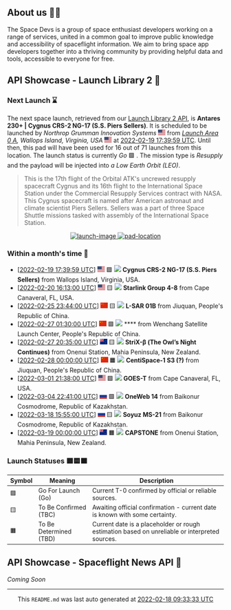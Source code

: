 ## About us 🧑‍🚀
The Space Devs is a group of space enthusiast developers working on a range of
services, united in a common goal to improve public knowledge and accessibility
of spaceflight information. We aim to bring space app developers together into a
thriving community by providing helpful data and tools, accessible to everyone
for free.

## API Showcase - Launch Library 2 🚀

### Next Launch ⌛
The next space launch, retrieved from our
<a href="https://thespacedevs.com/llapi">Launch Library 2 API</a>, is
**Antares 230+ | Cygnus CRS-2 NG-17 (S.S. Piers Sellers)**. It is scheduled to be launched by *Northrop Grumman Innovation Systems*
<img width="17" src="https://raw.githubusercontent.com/lipis/flag-icons/main/flags/4x3/us.svg" />
from *<a href="">Launch Area 0 A</a>, Wallops Island, Virginia, USA*
<img width="17" src="https://raw.githubusercontent.com/lipis/flag-icons/main/flags/4x3/us.svg" />
at <a href="https://www.timeanddate.com/worldclock/fixedtime.html?iso=20220219T173959">2022-02-19 17:39:59 UTC</a>.  Until
then, this pad will have been used for 16
out of 71 launches from this location. The launch status is currently
*Go* 🟩 . The mission type is
*Resupply* and the payload will be injected
into *a Low Earth Orbit
(LEO)*.
<br>
<blockquote>
  This is the 17th flight of the Orbital ATK's uncrewed resupply spacecraft Cygnus and its 16th flight to the International Space Station under the Commercial Resupply Services contract with NASA. This Cygnus spacecraft is named after American astronaut and climate scientist Piers Sellers. Sellers was a part of three Space Shuttle missions tasked with assembly of the International Space Station.
</blockquote>

<p float="left" align="center">
  <a href="https://en.wikipedia.org/wiki/Antares_(rocket)#Antares_200" >
    <img alt="launch-image" height="200" src="https://spacelaunchnow-prod-east.nyc3.digitaloceanspaces.com/media/launcher_images/antares2520230252b_image_20191102024633.jpeg" />
  </a>
  <a href="http://maps.google.com/maps?q=37.8337+N,+75.4881+W" >
    <img alt="pad-location" height="200" src="https://spacelaunchnow-prod-east.nyc3.digitaloceanspaces.com/media/launch_images/location_21_20200803142423.jpg"  />
  </a>
</p>

### Within a month's time 📅
- \[<a href="https://www.timeanddate.com/worldclock/fixedtime.html?iso=20220219T173959">2022-02-19 17:39:59 UTC</a>\]  <img width="17" src="https://raw.githubusercontent.com/lipis/flag-icons/main/flags/4x3/us.svg" /> 🟩  <a href="https://www.google.com/calendar/render?action=TEMPLATE&text=Antares 230+ | Cygnus CRS-2 NG-17 (S.S. Piers Sellers)&location=Wallops Island, Virginia, USA&dates=20220219T173959Z%2F20220219T173959Z"><img border="0" width="15" src="https://upload.wikimedia.org/wikipedia/commons/a/a5/Google_Calendar_icon_%282020%29.svg"></a> **Cygnus CRS-2 NG-17 (S.S. Piers Sellers)** from Wallops Island, Virginia, USA.
- \[<a href="https://www.timeanddate.com/worldclock/fixedtime.html?iso=20220220T161300">2022-02-20 16:13:00 UTC</a>\]  <img width="17" src="https://raw.githubusercontent.com/lipis/flag-icons/main/flags/4x3/us.svg" /> 🟨  <a href="https://www.google.com/calendar/render?action=TEMPLATE&text=Falcon 9 Block 5 | Starlink Group 4-8&location=Cape Canaveral, FL, USA&dates=20220220T161300Z%2F20220220T161300Z"><img border="0" width="15" src="https://upload.wikimedia.org/wikipedia/commons/a/a5/Google_Calendar_icon_%282020%29.svg"></a> **Starlink Group 4-8** from Cape Canaveral, FL, USA.
- \[<a href="https://www.timeanddate.com/worldclock/fixedtime.html?iso=20220225T234400">2022-02-25 23:44:00 UTC</a>\]  <img width="17" src="https://raw.githubusercontent.com/lipis/flag-icons/main/flags/4x3/cn.svg" /> 🟨  <a href="https://www.google.com/calendar/render?action=TEMPLATE&text=Long March 4C | L-SAR 01B&location=Jiuquan, People&#x27;s Republic of China&dates=20220225T234400Z%2F20220225T234400Z"><img border="0" width="15" src="https://upload.wikimedia.org/wikipedia/commons/a/a5/Google_Calendar_icon_%282020%29.svg"></a> **L-SAR 01B** from Jiuquan, People's Republic of China.
- \[<a href="https://www.timeanddate.com/worldclock/fixedtime.html?iso=20220227T013000">2022-02-27 01:30:00 UTC</a>\]  <img width="17" src="https://raw.githubusercontent.com/lipis/flag-icons/main/flags/4x3/cn.svg" /> 🟩  <a href="https://www.google.com/calendar/render?action=TEMPLATE&text=Long March 8 (Core Only) | Hainan-1 to 4 and Others&location=Wenchang Satellite Launch Center, People&#x27;s Republic of China&dates=20220227T013000Z%2F20220227T063000Z"><img border="0" width="15" src="https://upload.wikimedia.org/wikipedia/commons/a/a5/Google_Calendar_icon_%282020%29.svg"></a> **** from Wenchang Satellite Launch Center, People's Republic of China.
- \[<a href="https://www.timeanddate.com/worldclock/fixedtime.html?iso=20220227T203500">2022-02-27 20:35:00 UTC</a>\]  <img width="17" src="https://raw.githubusercontent.com/lipis/flag-icons/main/flags/4x3/nz.svg" /> 🟨  <a href="https://www.google.com/calendar/render?action=TEMPLATE&text=Electron | The Owl’s Night Continues&location=Onenui Station, Mahia Peninsula, New Zealand&dates=20220227T203500Z%2F20220227T203500Z"><img border="0" width="15" src="https://upload.wikimedia.org/wikipedia/commons/a/a5/Google_Calendar_icon_%282020%29.svg"></a> **StriX-β (The Owl’s Night Continues)** from Onenui Station, Mahia Peninsula, New Zealand.
- \[<a href="https://www.timeanddate.com/worldclock/fixedtime.html?iso=20220228T000000">2022-02-28 00:00:00 UTC</a>\]  <img width="17" src="https://raw.githubusercontent.com/lipis/flag-icons/main/flags/4x3/cn.svg" /> 🟧  <a href="https://www.google.com/calendar/render?action=TEMPLATE&text=Kuaizhou 1A | CentiSpace-1 S3 (?)&location=Jiuquan, People&#x27;s Republic of China&dates=20220228T000000Z%2F20220228T000000Z"><img border="0" width="15" src="https://upload.wikimedia.org/wikipedia/commons/a/a5/Google_Calendar_icon_%282020%29.svg"></a> **CentiSpace-1 S3 (?)** from Jiuquan, People's Republic of China.
- \[<a href="https://www.timeanddate.com/worldclock/fixedtime.html?iso=20220301T213800">2022-03-01 21:38:00 UTC</a>\]  <img width="17" src="https://raw.githubusercontent.com/lipis/flag-icons/main/flags/4x3/us.svg" /> 🟩  <a href="https://www.google.com/calendar/render?action=TEMPLATE&text=Atlas V 541 | GOES-T&location=Cape Canaveral, FL, USA&dates=20220301T213800Z%2F20220301T233800Z"><img border="0" width="15" src="https://upload.wikimedia.org/wikipedia/commons/a/a5/Google_Calendar_icon_%282020%29.svg"></a> **GOES-T** from Cape Canaveral, FL, USA.
- \[<a href="https://www.timeanddate.com/worldclock/fixedtime.html?iso=20220304T224100">2022-03-04 22:41:00 UTC</a>\]  <img width="17" src="https://raw.githubusercontent.com/lipis/flag-icons/main/flags/4x3/ru.svg" /> 🟩  <a href="https://www.google.com/calendar/render?action=TEMPLATE&text=Soyuz 2.1b/Fregat-M | OneWeb 14&location=Baikonur Cosmodrome, Republic of Kazakhstan&dates=20220304T224100Z%2F20220304T224100Z"><img border="0" width="15" src="https://upload.wikimedia.org/wikipedia/commons/a/a5/Google_Calendar_icon_%282020%29.svg"></a> **OneWeb 14** from Baikonur Cosmodrome, Republic of Kazakhstan.
- \[<a href="https://www.timeanddate.com/worldclock/fixedtime.html?iso=20220318T155500">2022-03-18 15:55:00 UTC</a>\]  <img width="17" src="https://raw.githubusercontent.com/lipis/flag-icons/main/flags/4x3/ru.svg" /> 🟨  <a href="https://www.google.com/calendar/render?action=TEMPLATE&text=Soyuz 2.1a | Soyuz MS-21&location=Baikonur Cosmodrome, Republic of Kazakhstan&dates=20220318T155500Z%2F20220318T155500Z"><img border="0" width="15" src="https://upload.wikimedia.org/wikipedia/commons/a/a5/Google_Calendar_icon_%282020%29.svg"></a> **Soyuz MS-21** from Baikonur Cosmodrome, Republic of Kazakhstan.
- \[<a href="https://www.timeanddate.com/worldclock/fixedtime.html?iso=20220319T000000">2022-03-19 00:00:00 UTC</a>\]  <img width="17" src="https://raw.githubusercontent.com/lipis/flag-icons/main/flags/4x3/nz.svg" /> 🟧  <a href="https://www.google.com/calendar/render?action=TEMPLATE&text=Electron | CAPSTONE&location=Onenui Station, Mahia Peninsula, New Zealand&dates=20220319T000000Z%2F20220319T000000Z"><img border="0" width="15" src="https://upload.wikimedia.org/wikipedia/commons/a/a5/Google_Calendar_icon_%282020%29.svg"></a> **CAPSTONE** from Onenui Station, Mahia Peninsula, New Zealand.


### Launch Statuses 🟩🟨🟧
<p align="center">
    <table class="tg">
    <thead>
      <tr>
        <th class="tg-0pky">Symbol</th>
        <th class="tg-0pky">Meaning</th>
        <th class="tg-0pky">Description</th>
      </tr>
    </thead>
    <tbody>
      <tr>
        <td class="tg-0pky">🟩</td>
        <td class="tg-0pky">Go For Launch (Go)</td>
        <td class="tg-0pky">Current T-0 confirmed by official or reliable sources.</td>
      </tr>
      <tr>
        <td class="tg-0pky">🟨</td>
        <td class="tg-0pky">To Be Confirmed (TBC)</td>
        <td class="tg-0pky">Awaiting official confirmation - current date is known with some certainty.</td>
      </tr>
      <tr>
        <td class="tg-0pky">🟧</td>
        <td class="tg-0pky">To Be Determined (TBD)</td>
        <td class="tg-0pky">Current date is a placeholder or rough estimation based on unreliable or interpreted sources.</td>
      </tr>
    </tbody>
    </table>
</p>

## API Showcase - Spaceflight News API 📰
*Coming Soon*

<hr>
  <div align="center">
  This <code>README.md</code> was last auto generated at <a href="https://www.timeanddate.com/worldclock/fixedtime.html?iso=20220218T093333">2022-02-18 09:33:33 UTC</a>
  <br>
  <!-- <a href="https://medium.com/@g.h.garrett" target="_blank">Learn to add space launches to your profile here!</a> -->
</div>